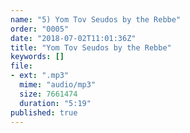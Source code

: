 ```yaml
---
name: "5) Yom Tov Seudos by the Rebbe"
order: "0005"
date: "2018-07-02T11:01:36Z"
title: "Yom Tov Seudos by the Rebbe"
keywords: []
file:
- ext: ".mp3"
  mime: "audio/mp3"
  size: 7661474
  duration: "5:19"
published: true
---
```

